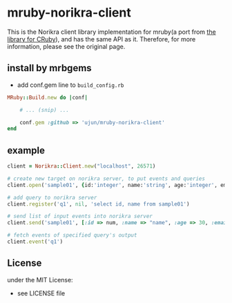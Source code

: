# mruby-norikra-client

This is the Norikra client library implementation for mruby(a port from [the library for CRuby](https://github.com/norikra/norikra-client-ruby)), and has the same API as it.
Therefore, for more information, please see the original page.

## install by mrbgems
- add conf.gem line to `build_config.rb`

```ruby
MRuby::Build.new do |conf|

    # ... (snip) ...

    conf.gem :github => 'ujun/mruby-norikra-client'
end
```
## example
```ruby
client = Norikra::Client.new("localhost", 26571)

# create new target on norikra server, to put events and queries
client.open('sample01', {id:'integer', name:'string', age:'integer', email:'string'})

# add query to norikra server
client.register('q1', nil, 'select id, name from sample01')

# send list of input events into norikra server
client.send('sample01', [:id => num, :name => "name", :age => 30, :email => "name@local.host"])

# fetch events of specified query's output
client.event('q1')
```

## License
under the MIT License:
- see LICENSE file
